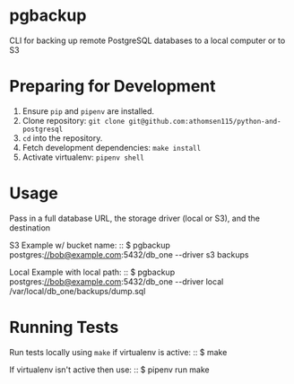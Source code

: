 # pgbackup

CLI for backing up remote PostgreSQL databases to a local computer or to S3

Preparing for Development
=========================
 
1.  Ensure `pip` and `pipenv` are installed.
2.  Clone repository: `git clone git@github.com:athomsen115/python-and-postgresql`
3.  `cd` into the repository.
4.  Fetch development dependencies: `make install`
5.  Activate virtualenv: `pipenv shell`

Usage
=====
 
Pass in a full database URL, the storage driver (local or S3), and the
destination

S3 Example w/ bucket name: :: \$ pgbackup
postgres:<//bob@example.com>:5432/db\_one --driver s3 backups

Local Example with local path: :: \$ pgbackup
postgres:<//bob@example.com>:5432/db\_one --driver local
/var/local/db\_one/backups/dump.sql

Running Tests
=============

Run tests locally using `make` if virtualenv is active: :: \$ make

If virtualenv isn't active then use: :: \$ pipenv run make

